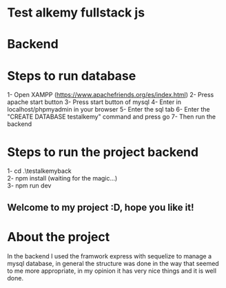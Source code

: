 # Test alkemy fullstack js 
# Backend

# Steps to run database
1- Open XAMPP (https://www.apachefriends.org/es/index.html)
2- Press apache start button
3- Press start button of mysql
4- Enter in localhost/phpmyadmin in your browser
5- Enter the sql tab
6- Enter the "CREATE DATABASE testalkemy" command and press go
7- Then run the backend

# Steps to run the project backend
1- cd .\testalkemyback\
2- npm install (waiting for the magic...)\
3- npm run dev

## Welcome to my project :D, hope you like it!

# About the project 
In the backend I used the framwork express with sequelize to manage a mysql database, in general the structure was done in the way that seemed to me more appropriate, in my opinion it has very nice things and it is well done.
